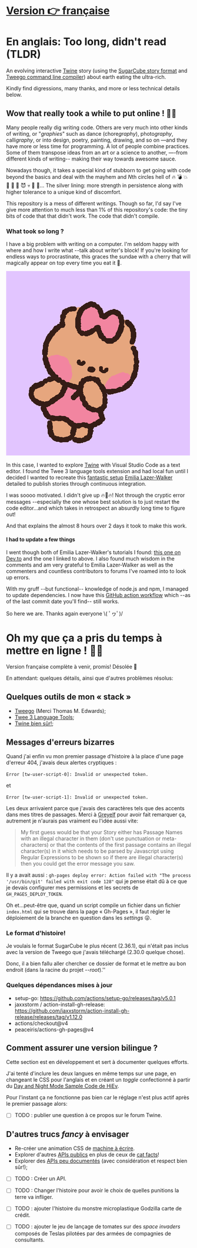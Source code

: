 # [Version 👉 française](#version_francaise)

# En anglais: Too long, didn't read (TLDR)

An evolving interactive [Twine](https://twinery[.org) story (using the
[SugarCube story format](https://www.motoslave.net/sugarcube/2/) and
[Tweego command line compiler](https://www.motoslave.net/tweego/docs/))
about earth eating the ultra-rich. 

Kindly find digressions, many thanks, and more or less technical details below.

## Wow that really took a while to put online ! 😮‍💨

Many people really dig writing code. Others
are very much into other kinds of writing, or "*graphies*" such as dance
(chore*graphy*), photo*graphy*, calli*graphy*, or into design,
poetry, painting, drawing, and so on —and they
have more or less time for programming. A lot of people combine
practices. Some of them transpose ideas from an art or a science to
another, —-from different kinds of writing-- making their way towards awesome sauce.

Nowadays though, it takes a special kind of stubborn to get going with
code beyond the basics and deal with the mayhem and *N*th circles hell of
🔥 💣 💥 👹 👿 👺 😈 💀 👻 🤯... The silver lining: more strength in
persistence along with higher tolerance to a
unique kind of discomfort.

This repository is a mess of different writings. Though so far, I'd say
I've give more attention to much less than 1% of this repository's
code: the tiny bits of code that that didn't work. The code that didn't compile.

### What took so long ?

I have a big problem with writing on a computer. I'm seldom happy with
where and how I write what --talk about writer's block! If you're
looking for endless ways to procrastinate, this graces the sundae with a
cherry that will magically appear on top every time you eat it 🍒. 

![I love you computer](happy-in-love-gif-by-line-friends.gif)

In this case, I wanted to explore [Twine](https://twinery.org) with Visual
Studio Code as a text editor. I found the Twee 3 language tools
extension and had local fun until I decided I wanted to recreate this
[fantastic
setup](https://blog.lazerwalker.com/azure,/game/dev/2020/01/16/a-modern-developers-workflow-for-twine.html)
[Emilia Lazer-Walker](https://github.com/lazerwalker) detailed to publish
stories through
continuous integration.

I was soooo motivated. I didn't give up 🔥💪🔥! Not through the cryptic
error messages --especially the one whose best solution is
to just restart the code editor...and which takes in retrospect an
absurdly long time to figure out! 

And that explains the almost 8 hours over 2
days it took to make this work. 

#### I had to update a few things

I went though both of Emilia Lazer-Walker's tutorials I found: [this one
on Dev.to](https://dev.to/lazerwalker/a-modern-developer-s-workflow-for-twine-4imp)
and the one I linked to above. I also found much wisdom in the comments
and am very grateful to Emilia Lazer-Walker as well as the commenters
and countless contributors to forums I've roamed into to look up errors.

With my gruff --but functional-- knowledge of node.js and npm, I
managed to update dependencies. I now have this [GitHub action workflow](https://github.com/schoukah/Twine_Manger_les_riches_Eat_the_rich/blob/main/.github/workflows/build.yml)
which --as of the last commit date you'll find-- still works.

So here we are. Thanks again everyone \\( ﾟヮﾟ)/

<a id="version_francaise"></a>

# Oh my que ça a pris du temps à mettre en ligne ! 😮‍💨

Version française complète à venir, promis! Désolée 🦐

En attendant: quelques détails, ainsi que d'autres problèmes résolus:

## Quelques outils de mon «&nbsp;stack&nbsp;»

- [Tweego](https://github.com/tmedwards/tweego) (Merci Thomas M.
  Edwards);
- [Twee 3 Language
  Tools](https://marketplace.visualstudio.com/items?itemName=cyrusfirheir.twee3-language-tools);
- [Twine bien sûr!](https://twinery.org);


## Messages d'erreurs bizarres

Quand j'ai enfin vu mon premier passage d'histoire à la place d'une page
d'erreur 404, j'avais deux alertes cryptiques :

``` Error [tw-user-script-0]: Invalid or unexpected token. ```

et 

``` Error [tw-user-script-1]: Invalid or unexpected token. ```

Les deux arrivaient parce que j'avais des caractères tels que des
accents dans mes titres de passages. Merci à [Greyelf](https://twinery.org/forum/discussion/comment/15162/#Comment_15162) pour avoir fait remarquer
ça, autrement je n'aurais pas vraiment eu l'idée aussi vite:

> My first guess would be that your Story either has Passage Names with
> an illegal character in them (don't use punctuation or
> meta-characters) or that the contents of the first passage contains an
> illegal character(s) in it which needs to be parsed by Javascript
> using Regular Expressions to be shown so if there are illegal
> character(s) then you could get the error message you saw. 

Il y a avait aussi : `gh-pages deploy error: Action failed with "The
process '/usr/bin/git' failed with exit code 128"` qui je pense était dû
à ce que je devais configurer mes permissions et les secrets de
`GH_PAGES_DEPLOY_TOKEN`.

Oh et...peut-être que, quand un script compile un fichier dans un
fichier `index.html` qui se trouve dans la page «&nbsp;Gh-Pages&nbsp;»,
il faut régler le déploiement de la branche en question dans les
*settings* 😜.

### Le format d'histoire!

Je voulais le format SugarCube le plus récent (2.36.1), qui n'était pas inclus
avec la version de Tweego que j'avais téléchargé (2.30.0 quelque chose).

Donc, il a bien fallu aller chercher ce dossier de format et le mettre au bon
endroit (dans la racine du projet --*root*).''

### Quelques dépendances mises à jour

- setup-go: https://github.com/actions/setup-go/releases/tag/v5.0.1
- jaxxstorm / action-install-gh-release:
  https://github.com/jaxxstorm/action-install-gh-release/releases/tag/v1.12.0
- actions/checkout@v4
- peaceiris/actions-gh-pages@v4

## Comment assurer une version bilingue ?

Cette section est en développement et sert à documenter quelques
efforts.

J'ai tenté d'inclure les deux langues en même temps sur une page, en
changeant le CSS pour l'anglais et en créant un *toggle* confectionné à
partir du [Day and Night Mode Sample Code de
HiEv](https://hiev-heavy-ind.com/Sample_Code/Sample_Code.html#Day%20and%20Night%20Mode%20Setting).

Pour l'instant ça ne fonctionne pas bien car le réglage n'est plus actif
après le premier passage alors:

- [ ] TODO : publier une question à ce propos sur le forum Twine.

## D'autres trucs *fancy* à envisager

- Re-créer une animation CSS de [machine à écrire](https://css-tricks.com/typewriter-animation-that-handles-anything-you-throw-at-it/).
- Explorer d'autres [APIs publics](https://github.com/public-apis/public-apis) en plus de ceux de [cat facts](https://github.com/alexwohlbruck/cat-facts)!
- Explorer des [APIs peu documentés](https://jvns.ca/blog/2022/03/10/how-to-use-undocumented-web-apis/) (avec considération et respect bien
  sûr!);
- [ ] TODO : Créer un API.
- [ ] TODO : Changer l'histoire pour avoir le choix de quelles punitions
  la terre va infliger.
- [ ] TODO : ajouter l'histoire du monstre microplastique Godzilla carte
  de crédit.
- [ ] TODO : ajouter le jeu de lançage de tomates sur des *space
  invaders* composés de Teslas pilotées par des armées de compagnies de consultants.




